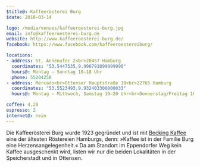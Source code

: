 ```yaml
---
$title@: Kaffeerösterei Burg
$date: 2018-03-14

logo: /media/venues/kaffeeroesterei-burg.jpg
email: info@kaffeeroesterei-burg.de
website: http://www.kaffeeroesterei-burg.de/
facebook: https://www.facebook.com/kaffeeroestereiburg/

locations:
- address: St. Annenufer 2<br>20457 Hamburg
  coordinates: "53.5447535,9.996791099999996"
  hours@: Montag – Sonntag 10–18 Uhr
  phone: 55204258
- address: Mercado<br>Ottenser Hauptstraße 10<br>22765 Hamburg
  coordinates: "53.5523493,9.932403300000033"
  hours@: Montag – Mittwoch, Samstag 10–20 Uhr<br>Donnerstag/Freitag 10–21 Uhr

coffee: 4,20
espresso: 2
internet@: nein
---
```


Die Kaffeerösterei Burg wurde 1923 gegründet und ist mit [Becking Kaffee]([url('/content/roasters/becking-kaffee.md')]) eine der ältesten Röstereien Hamburgs, denn: »Kaffee ist in der Familie Burg eine Herzensangelegenheit.« Da am Standort im Eppendorfer Weg kein Kaffee ausgeschenkt wird, listen wir nur die beiden Lokalitäten in der Speicherstadt und in Ottensen. 